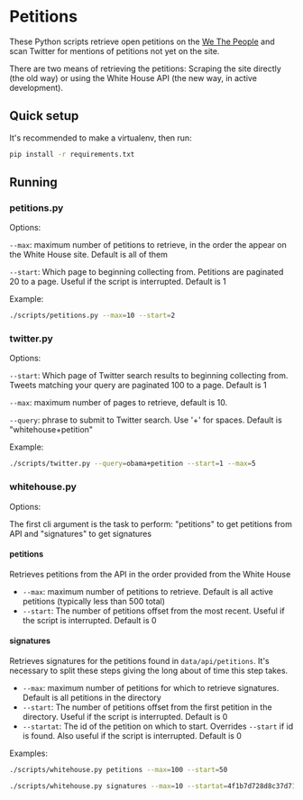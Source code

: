 # Petitions

These Python scripts retrieve open petitions on the [We The People](https://petitions.whitehouse.gov/petitions) and scan Twitter for mentions of petitions not yet on the site.

There are two means of retrieving the petitions: Scraping the site directly (the old way) or using the White House API (the new way, in active development).

## Quick setup

It's recommended to make a virtualenv, then run:

```bash
pip install -r requirements.txt
```

## Running

### petitions.py
Options:

`--max`: maximum number of petitions to retrieve, in the order the appear on the White House site. Default is all of them

`--start`: Which page to beginning collecting from. Petitions are paginated 20 to a page. Useful if the script is interrupted. Default is 1

Example:

```bash
./scripts/petitions.py --max=10 --start=2
```

### twitter.py
Options:

`--start`: Which page of Twitter search results to beginning collecting from. Tweets matching your query are paginated 100 to a page. Default is 1

`--max`: maximum number of pages to retrieve, default is 10. 

`--query`: phrase to submit to Twitter search. Use '+' for spaces. Default is "whitehouse+petition"

Example:

```bash
./scripts/twitter.py --query=obama+petition --start=1 --max=5 
```

### whitehouse.py
Options:

The first cli argument is the task to perform: "petitions" to get petitions from API and "signatures" to get signatures

#### petitions
Retrieves petitions from the API in the order provided from the White House

+ `--max`: maximum number of petitions to retrieve. Default is all active petitions (typically less than 500 total)
+ `--start`: The number of petitions offset from the most recent. Useful if the script is interrupted. Default is 0

#### signatures
Retrieves signatures for the petitions found in ```data/api/petitions```. It's necessary to split these steps giving the long about of time this step takes.

+ `--max`: maximum number of petitions for which to retrieve signatures. Default is all petitions in the directory
+ `--start`: The number of petitions offset from the first petition in the directory. Useful if the script is interrupted. Default is 0
+ `--startat`: The id of the petition on which to start. Overrides ```--start``` if id is found. Also useful if the script is interrupted. Default is 0

Examples:

```bash
./scripts/whitehouse.py petitions --max=100 --start=50
```

```bash
./scripts/whitehouse.py signatures --max=10 --startat=4f1b7d728d8c37d716000063
```

